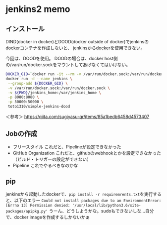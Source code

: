 # jenkins2 memo

## インストール

DIND(docker in docker)とDOOD(docker outside of docker)でjenkinsのdockerコンテナを作成しないと、
jenkinsからdockerを使用できない。

今回は、DOODを使用。
DOODの場合は、docker host側の/var/run/docker.sockをマウントしてあげなくてはいけない。

```bash
DOCKER_GID=`docker run -it --rm -v /var/run/docker.sock:/var/run/docker.sock toto1310/simple-jenkins-dood bash -c "stat -c %g /var/run/docker.sock"`
docker run -d --name jenkins \
 --group-add ${DOCKER_GID} \
 -v /var/run/docker.sock:/var/run/docker.sock \
 -v ${PWD}/jenkins_home:/var/jenkins_home \
 -p 8080:8080 \
 -p 50000:50000 \
 toto1310/simple-jenkins-dood
```


＜参考＞
https://qiita.com/sugiyasu-qr/items/85a1bedb6458d4573407

## Jobの作成

* フリースタイル  これだと、Pipelineが設定できなかった
* GitHub Organization  これだと、githubのwebhookとかを設定できなかった（ビルド・トリガーの設定ができない）
* Pipeline  これでやるべきなのかな

## pip

jenkinsから起動したdockerで、`pip install -r requiremrents.txt`を実行すると、以下のエラー
`Could not install packages due to an EnvironmentError: [Errno 13] Permission denied: '/usr/local/lib/python3.6/site-packages/apipkg.py'`
うーん、どうしようかな。sudoもできないしな…自分で、docker imageを作成するしかないかぁ